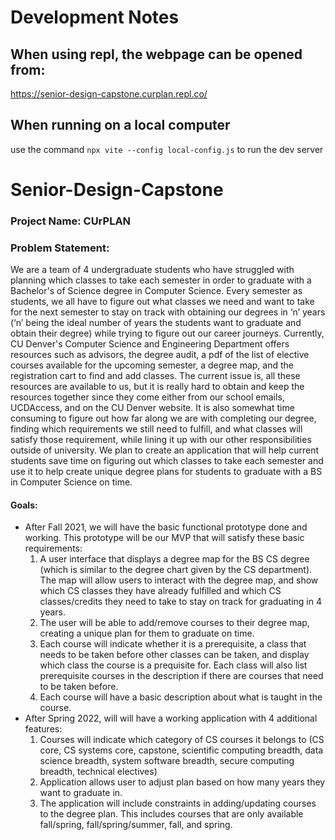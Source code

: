 # Development Notes
## When using repl, the webpage can be opened from:
https://senior-design-capstone.curplan.repl.co/

## When running on a local computer
use the command ```npx vite --config local-config.js``` to run the dev server

# Senior-Design-Capstone
### Project Name: CUrPLAN


### Problem Statement:  
We are a team of 4 undergraduate students who have struggled with planning which classes to take each semester in order to graduate with a Bachelor's of Science degree in Computer Science. Every semester as students, we all have to figure out what classes we need and want to take for the next semester to stay on track with obtaining our degrees in ‘n’ years (‘n’ being the ideal number of years the students want to graduate and obtain their degree) while trying to figure out our career journeys. Currently, CU Denver's Computer Science and Engineering Department offers resources such as advisors, the degree audit, a pdf of the list of elective courses available for the upcoming semester, a degree map, and the registration cart to find and add classes. The current issue is, all these resources are available to us, but it is really hard to obtain and keep the resources together since they come either from our school emails, UCDAccess, and on the CU Denver website. It is also somewhat time consuming to figure out how far along we are with completing our degree, finding which requirements we still need to fulfill, and what classes will satisfy those requirement, while lining it up with our other responsibilities outside of university. We plan to create an application that will help current students save time on figuring out which classes to take each semester and use it to help create unique degree plans for students to graduate with a BS in Computer Science on time.

#### Goals:
- After Fall 2021, we will have the basic functional prototype done and working. This prototype will be our MVP that will satisfy these basic requirements:  
  1) A user interface that displays a degree map for the BS CS degree (which is similar to the degree chart given by the CS department). The map will allow users to interact with the degree map, and show which CS classes they have already fulfilled and which CS classes/credits they need to take to stay on track for graduating in 4 years.  
  2) The user will be able to add/remove courses to their degree map, creating a unique plan for them to graduate on time.  
  3) Each course will indicate whether it is a prerequisite, a class that needs to be taken before other classes can be taken, and display which class the course is a prequisite for. Each class will also list prerequisite courses in the description if there are courses that need to be taken before.  
  4) Each course will have a basic description about what is taught in the course.  
- After Spring 2022, will will have a working application with 4 additional features:  
  1) Courses will indicate which category of CS courses it belongs to (CS core, CS systems core, capstone, scientific computing breadth, data science breadth, system software breadth, secure computing breadth, technical electives)  
  2) Application allows user to adjust plan based on how many years they want to graduate in.  
  3) The application will include constraints in adding/updating courses to the degree plan. This includes courses that are only available fall/spring, fall/spring/summer, fall, and spring.  
  
